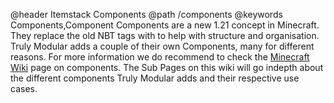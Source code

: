 @header Itemstack Components
@path /components
@keywords Components,Component
Components are a new 1.21 concept in Minecraft. They replace the old NBT tags with to help with structure and organisation.
Truly Modular adds a couple of their own Components, many for different reasons.
For more information we do recommend to check the [Minecraft Wiki](https://minecraft.wiki/w/Data_component_format) page on components.
The Sub Pages on this wiki will go indepth about the different components Truly Modular adds and their respective use cases.